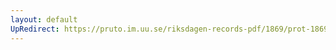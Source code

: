```yaml
---
layout: default
UpRedirect: https://pruto.im.uu.se/riksdagen-records-pdf/1869/prot-1869--fk--514/prot-1869--fk--514_002.pdf
---
```

